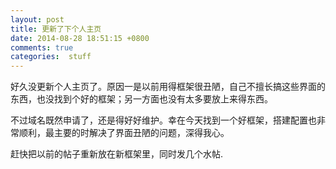 ```yaml
---
layout: post
title: 更新了下个人主页
date: 2014-08-28 18:51:15 +0800
comments: true
categories:  stuff
---
```


好久没更新个人主页了。原因一是以前用得框架很丑陋，自己不擅长搞这些界面的东西，也没找到个好的框架；另一方面也没有太多要放上来得东西。

不过域名既然申请了，还是得好好维护。幸在今天找到一个好框架，搭建配置也非常顺利，最主要的时解决了界面丑陋的问题，深得我心。

赶快把以前的帖子重新放在新框架里，同时发几个水帖.



